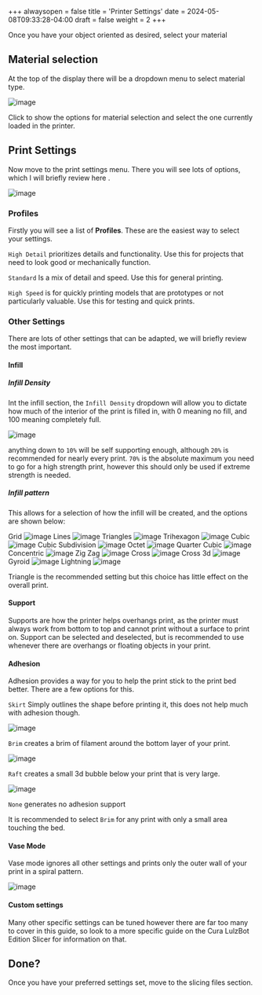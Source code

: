 +++
alwaysopen = false
title = 'Printer Settings'
date = 2024-05-08T09:33:28-04:00
draft = false
weight = 2
+++

Once you have your object oriented as desired, select your material

## Material selection

At the top of the display there will be a dropdown menu to select material type.

![image](/images/169.png) 

Click to show the options for material selection and select the one currently loaded in the printer.

## Print Settings

Now move to the print settings menu. There you will see lots of options, which I will briefly review here .

![image](/images/170.png)

### Profiles

Firstly you will see a list of **Profiles**. These are the easiest way to select your settings.

`High Detail` prioritizes details and functionality. Use this for projects that need to look good or mechanically function.

`Standard` Is a mix of detail and speed. Use this for general printing.

`High Speed` is for quickly printing models that are prototypes or not particularly valuable. Use this for testing and quick prints.

### Other Settings

There are lots of other settings that can be adapted, we will briefly review the most important.

#### Infill

##### Infill Density

Int the infill section, the `Infill Density` dropdown will allow you to dictate how much of the interior of the print is filled in, with 0 meaning no fill, and 100 meaning completely full.

![image](/images/135.png)

anything down to `10%` will be self supporting enough, although `20%` is recommended for nearly every print. `70%` is the absolute maximum you need to go for a high strength print, however this should only be used if extreme strength is needed.

##### Infill pattern

This allows for a selection of how the infill will be created, and the options are shown below:



Grid
![image](/images/136.1.PNG)
Lines
![image](/images/136.2.PNG)
Triangles
![image](/images/136.3.PNG)
Trihexagon
![image](/images/136.4.PNG)
Cubic
![image](/images/136.5.PNG)
Cubic Subdivision
![image](/images/136.6.PNG)
Octet
![image](/images/136.7.PNG)
Quarter Cubic
![image](/images/136.8.PNG)
Concentric
![image](/images/136.9.PNG)
Zig Zag
![image](/images/136.10.PNG)
Cross
![image](/images/136.11.PNG)
Cross 3d
![image](/images/136.12.PNG)
Gyroid
![image](/images/136.13.PNG)
Lightning
![image](/images/136.14.PNG)

Triangle is the recommended setting but this choice has little effect on the overall print.

#### Support 

Supports are how the printer helps overhangs print, as the printer must always work from bottom to top and cannot print without a surface to print on. Support can be selected and deselected, but is recommended to use whenever there are overhangs or floating objects in your print.

#### Adhesion

Adhesion provides a way for you to help the print stick to the print bed better. There are a few options for this.

`Skirt` Simply outlines the shape before printing it, this does not help much with adhesion though.

![image](/images/173.png)

`Brim` creates a brim of filament around the bottom layer of your print.

![image](/images/174.png)

`Raft` creates a small 3d bubble below your print that is very large.

![image](/images/175.png)

`None` generates no adhesion support

It is recommended to select `Brim` for any print with only a small area touching the bed.


#### Vase Mode

Vase mode ignores all other settings and prints only the outer wall of your print in a spiral pattern.

![image](/images/176.png)

#### Custom settings

Many other specific settings can be tuned however there are far too many to cover in this guide, so look to a more specific guide on the Cura LulzBot Edition Slicer for information on that.

## Done?

Once you have your preferred settings set, move to the slicing files section.

